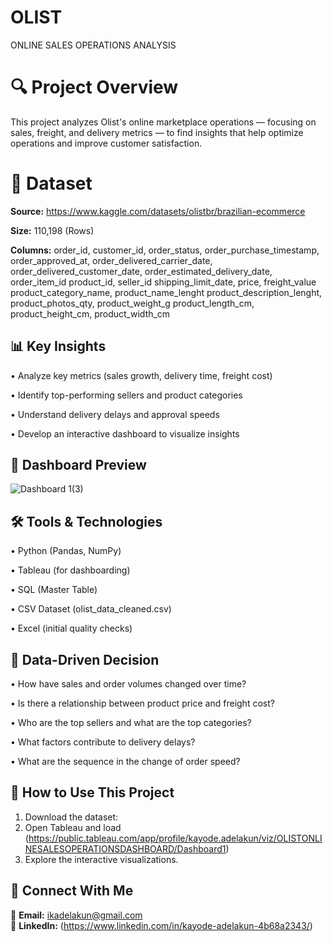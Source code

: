 # OLIST
 ONLINE SALES OPERATIONS ANALYSIS
# 🔍 Project Overview
This project analyzes Olist's online marketplace operations — focusing on sales, freight, and delivery metrics — to find insights that help optimize operations and improve customer satisfaction.
# 📂 Dataset
**Source:** https://www.kaggle.com/datasets/olistbr/brazilian-ecommerce

**Size:** 110,198 (Rows)

**Columns:** order_id, customer_id, order_status, order_purchase_timestamp, order_approved_at, order_delivered_carrier_date, order_delivered_customer_date, order_estimated_delivery_date, order_item_id	product_id, seller_id	shipping_limit_date, price, freight_value	product_category_name, product_name_lenght	product_description_lenght, product_photos_qty, product_weight_g	product_length_cm, product_height_cm, product_width_cm

## **📊 Key Insights**
•	Analyze key metrics (sales growth, delivery time, freight cost)

•	Identify top-performing sellers and product categories

•	Understand delivery delays and approval speeds

•	Develop an interactive dashboard to visualize insights

## **📸 Dashboard Preview**
![Dashboard 1(3)](https://github.com/user-attachments/assets/36348f8c-629b-469a-959f-585b27d92da7)

## **🛠️ Tools & Technologies**
•	Python (Pandas, NumPy)

•	Tableau (for dashboarding)

• SQL (Master Table)

•	CSV Dataset (olist_data_cleaned.csv)

•	Excel (initial quality checks)

## **📢 Data-Driven Decision**
•	How have sales and order volumes changed over time?

•	Is there a relationship between product price and freight cost?

•	Who are the top sellers and what are the top categories?

•	What factors contribute to delivery delays?

•	What are the sequence in the change of order speed?

## **📂 How to Use This Project**
1. Download the dataset: 
2. Open Tableau and load (https://public.tableau.com/app/profile/kayode.adelakun/viz/OLISTONLINESALESOPERATIONSDASHBOARD/Dashboard1)
3. Explore the interactive visualizations.
 ## **📩 Connect With Me**
📧 **Email:** ikadelakun@gmail.com  
🔗 **LinkedIn:** (https://www.linkedin.com/in/kayode-adelakun-4b68a2343/)

